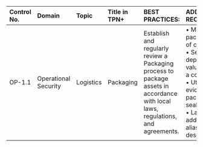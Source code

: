 | Control No. | Domain | Topic | Title in TPN+ | BEST PRACTICES: | ADDITIONAL RECOMMENDATIONS: |
| :--- | :--- | :--- | :--- | :--- | :--- |
| OP-1.1 | Operational Security | Logistics | Packaging | Establish and regularly review a Packaging process to package assets in accordance with local laws, regulations, and agreements. | • Monitor the on-site packaging and loading of content<br>• Secure containers depending on asset value (e.g., case with a combination lock)<br>• Utilize tamper-evident tape, packaging, and/or seals<br>• Labels only include address, barcode, aliases (i.e., non-descript) |
